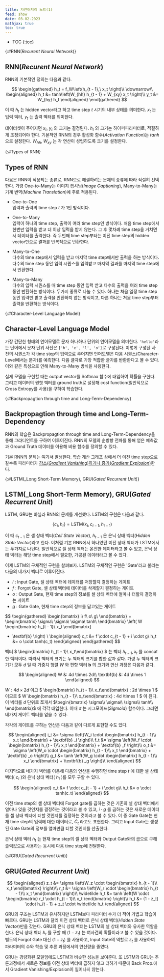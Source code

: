 ```yaml
---
title: 자연어처리 노트(1)
feed: show
date: 03-02-2023
mathjax: true
toc: true
---
```


* TOC
{:toc}

{:#RNN(_Recurent Neural Network_)}
## RNN(_Recurent Neural Network_)

RNN의 기본적인 정의는 다음과 같다.

$$
\begin{gathered}
h_t = f_W\left(h_{t - 1},\ x_t \right)\\
\downarrow\\
\begin{aligned}
h_t &= tanh\left(W_{hh} h_{t - 1} + W_{xy} x_t \right)\\
y_t &= W_{hy} h_t
\end{aligned}
\end{gathered}
$$

이 때 $h_t$ 는 hidden vector라고 하고 time step $t$ 시기의 내부 상태를 의미한다. $x_t$ 는 입력 벡터, $y_t$ 는 출력 벡터를 의미한다.

데이터셋이 주어지면 $x_t,\ y_t$ 의 크기는 결정된다.  $h_t$ 의 크기는 하이퍼파라미터로, 적절하게 조정되어야 한다. 기본적인 RNN의 경우 활성화 함수(_Activation Function_)는 $tanh$ 으로 설정한다. $W_{hh},\ W_{xy}$ 는 각 연산이 성립하도록 크기를 설정한다.

{:#Types of RNN}
## Types of RNN
다음은 RNN이 적용되는 종류로, RNN으로 해결하려는 문제의 종류에 따라 적절히 선택한다. 가령 One-to-Many는 이미지 캡셔닝(_Image Captioning_), Many-to-Many는 기계 번역(_Machine Translation_)에 주로 적용된다.

- One-to-One \
    입력과 출력의 time step $t$ 가 1인 방식이다.

- One-to-Many \
    입력이 하나의 time step, 출력이 여러 time step인 방식이다. 처음 time step에서 한번만 입력을 받고 더 이상 입력을 받지 않는다. 그 후 몇차례 time step을 거치면서 데이터를 출력한다. 즉 두번째 time step부터는 이전 time step의 hidden vector만으로 결과를 반복적으로 반환한다.

- Many-to-One \
    다수의 time step에서 입력을 받고 마지막 time step에서만 출력을 하는 방식이다. 다수의 time step 동안 입력 시퀀스를 입력받고 마지막 결과를 마지막 time step에서 반환한다.

- Many-to-Many \
    다수의 입력 시퀀스를 매 time step 동안 입력 받고 다수의 출력을 여러 time step동안 반환하는 방식이다. 두가지 종류로 나눌 수 있다. 하나는 처음 일정 time step동안 입력만 받고 출력을 반환하지 않는 방식이고, 다른 하나는 처음 time step부터 출력을 반환하는 방식이다.

{:#Character-Level Language Model}
## Character-Level Language Model
가장 간단한 형태의 언어모델로 문자 하나하나 단위의 언어모델을 의미한다. `'hello'`라는 단어에서 문자 단위 사전은 `['h', 'e', 'l', 'o']`로 구성된다. 이렇게 구성된 사전의 시퀀스가 각 time step의 입력으로 주어지면 언어모델은 다음 시퀀스(Character-Level에서는 문자)를 예측한다. 다음 글자로 가장 적합한 글자를 반환한다고 볼 수 있다. 이와 같은 특성으로 인해 Many-to-Many 방식을 사용한다.

실제 모델을 구현할 때는 output vector를 Softmax 함수에 대입하여 확률을 구한다. 그리고 데이터의 원핫 벡터를 ground truth로 설정해 cost function(일반적으로 Cross Entropy를 사용)을 구하여 학습한다.

{:#Backpropagtion through time and Long-Term-Dependency}
## Backpropagtion through time and Long-Term-Dependency
RNN의 학습은 Backpropagtion through time and Long-Term-Dependency을 통해 그라디언트를 구하여 이루어진다. RNN의 모델의 순방향 전파를 통해 얻은 예측값과 Ground Truth 데이터를 이용해 비용 함수를 정의할 수 있다. 

기본 RNN의 문제는 여기서 발생한다. 학습 계산 그래프 상에서 더 이전 time step으로 갈수록 파라미터가 [감소(_Gradient Vanishing_)하거나 증가(_Gradient Explosion_)](step2-3.md)한다.

{:#LSTM(_Long Short-Term Memory), GRU(_Gated Recurrent Unit_)}
## LSTM(_Long Short-Term Memory), GRU(_Gated Recurrent Unit_)
LSTM, GRU는 바닐라 RNN의 문제를 개선했다. LSTM의 구현은 다음과 같다.

$$
\{c_t, h_t\} = \text{LSTM}\left(x_t, c_{t - 1}, h_{t - 1} \right)
$$

이 때 $c_{t - 1}$ 은 셀 상태 벡터(_Cell State Vector_), $h_{t - 1}$ 은 은닉 상태 벡터(_Hidden State Vector_)라고 한다. 이처럼 기본 RNN에서 하나였던 이전 상태 벡터가 LSTM에서는 두가지로 나뉜다. 일반적으로 셀 상태 벡터는 온전한 데이터라고 볼 수 있고, 은닉 상태 벡터는 해당 time step에서 필요한, 가공된 데이터라고 볼 수 있다.

이제 LSTM의 구체적인 구현을 살펴보자. LSTM의 구체적인 구현은 'Gate'라고 불리는 다음의 네가지 벡터로 이루어진다.

- $i$ : Input Gate, 셀 상태 벡터에 데이터를 저장할지 결정하는 게이트
- $f$ : Forgot Gate, 셀 상태 벡터에 데이터를 삭제할지 결정하는 게이트
- $o$ : Output Gate, 현재 time step의 정보를 셀 상태 벡터에 얼마나 더할지 결정하는 게이트
- $g$ : Gate Gate, 현재 time step의 정보를 담고있는 게이트

$$
\begin{gathered}
\begin{bmatrix}
i\\
f\\
o\\
g\\
\end{bmatrix} = 
\begin{bmatrix}
\sigma\\
\sigma\\
\sigma\\
tanh\\
\end{bmatrix}
\left(
W
\begin{bmatrix}
h_{t - 1}\\
x_t
\end{bmatrix}
+ \textbf{b}
\right)
\\
\begin{aligned}
c_t &= f \cdot c_{t - 1} + i \cdot g\\
h_t &= o \cdot tanh(c_t)
\end{aligned}
\end{gathered}
$$

벡터 $
\begin{bmatrix}
h_{t - 1}\\
x_t\end{bmatrix}
$ 는 벡터 $h_{t - 1}, x_t$ 를 concat한 벡터이다. 따라서 벡터의 크기는 두 벡터의 크기를 합한 값과 같다. 가령 두 벡터의 크기가 모두 $d$ 일 때 가중치 행렬 $W$ 와 편향 벡터 $\textbf{b}$ 의 크기와 연산 과정은 다음과 같다.

$$
\begin{aligned}
W &: 4d \times 2d\\
\textbf{b} &: 4d \times 1
\end{aligned}
$$

$W: 4d \times 2d$ 이고 $
\begin{bmatrix}
h_{t - 1}\\
x_t\end{bmatrix} : 2d \times 1
$ 이므로 $
W \begin{bmatrix}
h_{t - 1}\\
x_t\end{bmatrix} : 4d \times 1
$ 이 된다. 이 벡터를 $d$ 단위로 쪼개서 $\begin{bmatrix}
\sigma\\
\sigma\\
\sigma\\
tanh\\
\end{bmatrix}$ 에 각각 대입한다. 이때 $\sigma$ 는 시그모이드(_Sigmoid_) 함수이다. 그러면 네가지 게이트 벡터를 얻을 수 있다. 

각각의 게이트를 구하는 연산은 다음과 같이 다르게 표현할 수도 있다.

$$
\begin{aligned}
i_t &= \sigma \left(W_i \cdot \begin{bmatrix} h_{t - 1}\\ x_t \end{bmatrix} + \textbf{b} _i \right)\\
f_t &= \sigma \left(W_f \cdot \begin{bmatrix} h_{t - 1}\\ x_t \end{bmatrix} + \textbf{b} _f \right)\\
o_t &= \sigma \left(W_o \cdot \begin{bmatrix} h_{t - 1}\\ x_t \end{bmatrix} + \textbf{b} _o \right)\\
g_t &= tanh \left(W_g \cdot \begin{bmatrix} h_{t - 1}\\ x_t \end{bmatrix} + \textbf{b} _g \right)\\
\end{aligned}
$$

마지막으로 네가지 벡터를 이용해 다음의 연산을 수행하면 time step $t$ 에 대한 셀 상태 벡터( $c_t$ )와 은닉 상태 벡터( $h_t$ )를 모두 구할 수 있다.

$$
\begin{aligned}
c_t &= f \cdot c_{t - 1} + i \cdot g\\
h_t &= o \cdot tanh(c_t)
\end{aligned}
$$

이전 time step의 셀 상태 벡터에 Forgot gate를 곱하는 것은 기존의 셀 상태 벡터에서 얼마나 잊을 것인지를 결정하는 것이라고 볼 수 있고, $i \cdot g$ 를 곱하는 것은 새로운 데이터를 셀 상태 벡터에 더할 것인지를 결정하는 것이라고 볼 수 있다. 이 중 Gate Gate는 현재 time step의 입력에 대한 데이터로, $\widetilde C_t$ 라고도 표현한다. 그리고 Input Gate는 생성된 Gate Gate의 정보를 얼마만큼 더할 것인지를 산출한다.

은닉 상태 벡터 $h_t$ 는 현재 time step의 셀 상태 벡터와 Output Gate와의 곱으로 구해 출력값으로 사용하는 동시에 다음 time step에 전달한다.

{:#GRU(_Gated Recurrent Unit_)}
## GRU(_Gated Recurrent Unit_)

$$
\begin{aligned}
z_t &= \sigma \left(W_z \cdot \begin{bmatrix} h_{t - 1}\\ x_t \end{bmatrix} \right)\\
r_t &= \sigma \left(W_r \cdot \begin{bmatrix} h_{t - 1}\\ x_t \end{bmatrix} \right)\\
\widetilde h_t &= tanh \left(W \cdot \begin{bmatrix} r_t \cdot h_{t - 1}\\ x_t \end{bmatrix} \right)\\
h_t &= (1 - z_t) \cdot h_{t - 1} + z_t \cdot \widetilde h_t
\end{aligned}
$$

GRU의 구조는 LSTM과 유사하지만 LSTM보다 파라미터 수가 더 적어 가볍고 학습이 빠르다. GRU는 LSTM과 달리 이전 상태 벡터로 은닉 상태 벡터(_Hidden State Vector_)만을 갖는다. GRU의 은닉 상태 벡터는 LSTM의 셀 상태 벡터와 유사한 역할을 한다. 은닉 상태 벡터 $h_t$ 를 구할 때 $(1 - z_t)$ 는 여사건의 확률이라고 볼 수 있을 것이다. 별도의 Forgot Gate 대신 $(1 - z_t)$ 를 사용하고, Input Gate의 역할로 $z_t$ 를 사용하여 파라미터의 수와 학습 및 추론 과정에서의 연산량을 줄였다.

GRU는 경량화된 모델임에도 LSTM과 비슷한 성능을 보여준다. 또 LSTM과 GRU는 추론과정에서 새로운 정보를 이전 상태 벡터에 곱하지 않고 더하기 때문에 Back Prop.에서 Gradient Vanishing/Explosion이 일어나지 않는다.
